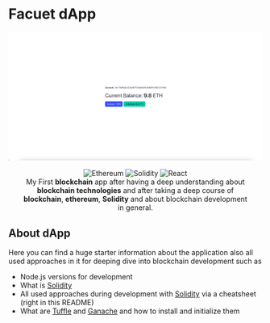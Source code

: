 # Facuet dApp

![Screenshot](./public/screenshot.png)

<div align="center">
  <img src="https://img.shields.io/badge/Ethereum-3C3C3D?style=for-the-badge&logo=Ethereum&logoColor=white" alt="Ethereum">
  <img src="https://img.shields.io/badge/Solidity-%23363636.svg?style=for-the-badge&logo=solidity&logoColor=white" alt="Solidity">
  <img src="https://img.shields.io/badge/react-%2320232a.svg?style=for-the-badge&logo=react&logoColor=%2361DAFB" alt="React">
</div>

<p align="center" style="width: 90%; margin: 0 auto">
  My First <b>blockchain</b> app after having a deep understanding about <b>blockchain technologies</b>
  and after taking a deep course of <b>blockchain</b>, <b>ethereum</b>, <b>Solidity</b> and about
  blockchain development in general.
</p>

## About dApp
Here you can find a huge starter information about the application also all used approaches in it for
deeping dive into blockchain development such as

- Node.js versions for development
- What is [Solidity](https://soliditylang.org/)
- All used approaches during development with [Solidity](https://soliditylang.org/) via a cheatsheet (right in this README)
- What are [Tuffle](https://archive.trufflesuite.com/) and [Ganache](https://archive.trufflesuite.com/ganache/) and how to install and initialize them

